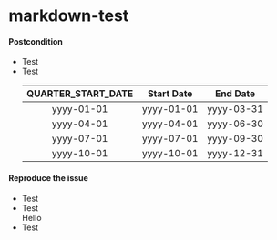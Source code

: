 markdown-test
=============

#### Postcondition
<ul>
<li>Test</li>
<li>Test

<table>
<thead><tr>
<th align="center">QUARTER_START_DATE</th>
<th align="center">Start Date</th>
<th align="center">End Date</th>
</tr></thead>
<tbody>
<tr>
<td align="center">yyyy-01-01</td>
<td align="center">yyyy-01-01</td>
<td align="center">yyyy-03-31</td>
</tr>
<tr>
<td align="center">yyyy-04-01</td>
<td align="center">yyyy-04-01</td>
<td align="center">yyyy-06-30</td>
</tr>
<tr>
<td align="center">yyyy-07-01</td>
<td align="center">yyyy-07-01</td>
<td align="center">yyyy-09-30</td>
</tr>
<tr>
<td align="center">yyyy-10-01</td>
<td align="center">yyyy-10-01</td>
<td align="center">yyyy-12-31</td>
</tr>
</tbody>
</table>

</li>
</ul>


#### Reproduce the issue
* Test
* Test  
 Hello
* Test
